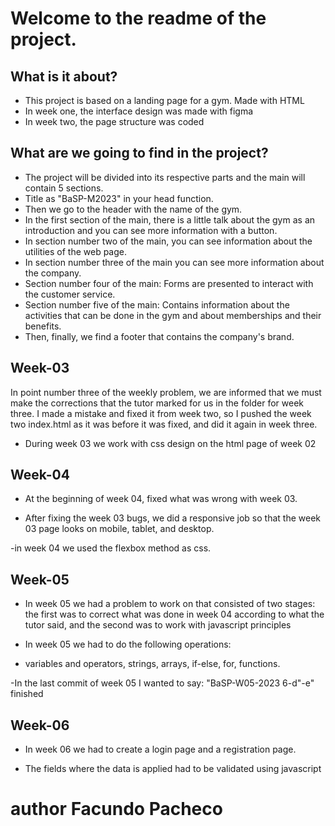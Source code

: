 # Welcome to the readme of the project.
## What is it about?
- This project is based on a landing page for a gym. Made with HTML
- In week one, the interface design was made with figma
- In week two, the page structure was coded

## What are we going to find in the project?
- The project will be divided into its respective parts and the main will contain 5 sections.
- Title as "BaSP-M2023" in your head function.
- Then we go to the header with the name of the gym.
- In the first section of the main, there is a little talk about the gym as an introduction and you can see more information with a button.
- In section number two of the main, you can see information about the utilities of the web page.
- In section number three of the main you can see more information about the company.
- Section number four of the main: Forms are presented to interact with the customer service.
- Section number five of the main: Contains information about the activities that can be done in the gym and about memberships and their benefits.
- Then, finally, we find a footer that contains the company's brand.

## Week-03
In point number three of the weekly problem, we are informed that we must make the corrections that the tutor marked for us in the folder for week three. I made a mistake and fixed it from week two, so I pushed the week two index.html as it was before it was fixed, and did it again in week three.

- During week 03 we work with css design on the html page of week 02

## Week-04
- At the beginning of week 04, fixed what was wrong with week 03.

- After fixing the week 03 bugs, we did a responsive job so that the week 03 page looks on mobile, tablet, and desktop.

-in week 04 we used the flexbox method as css.


## Week-05
- In week 05 we had a problem to work on that consisted of two stages: the first was to correct what was done in week 04 according to what the tutor said, and the second was to work with javascript principles

- In week 05 we had to do the following operations:
- variables and operators, strings, arrays, if-else, for, functions.

-In the last commit of week 05 I wanted to say: "BaSP-W05-2023 6-d"-e" finished

## Week-06
- In week 06 we had to create a login page and a registration page.

- The fields where the data is applied had to be validated using javascript



# author Facundo Pacheco


